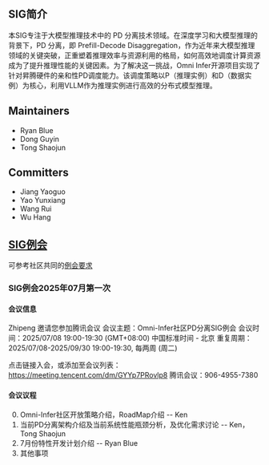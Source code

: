 ## SIG简介

本SIG专注于大模型推理技术中的 PD 分离技术领域。在深度学习和大模型推理的背景下，PD 分离，即 Prefill-Decode Disaggregation，作为近年来大模型推理领域的关键突破，正重塑着推理效率与资源利用的格局，如何高效地调度计算资源成为了提升推理性能的关键因素。为了解决这一挑战，Omni Infer开源项目实现了针对昇腾硬件的亲和性PD调度能力。该调度策略以P（推理实例）和D（数据实例）为核心，利用VLLM作为推理实例进行高效的分布式模型推理。

## Maintainers

* Ryan Blue 
* Dong Guyin 
* Tong Shaojun

## Committers

* Jiang Yaoguo
* Yao Yunxiang
* Wang Rui
* Wu Hang


## [SIG例会](meetings/sig-pd-seperation/)

可参考社区共同的[例会要求](meetings/sig-meetings-requirement.md)

### SIG例会2025年07月第一次

#### 会议信息
Zhipeng 邀请您参加腾讯会议
会议主题：Omni-Infer社区PD分离SIG例会
会议时间：2025/07/08 19:00-19:30 (GMT+08:00) 中国标准时间 - 北京
重复周期：2025/07/08-2025/09/30 19:00-19:30, 每两周 (周二)

点击链接入会，或添加至会议列表：
https://meeting.tencent.com/dm/GYYp7PRovlp8
腾讯会议：906-4955-7380

#### 会议议程
0. Omni-Infer社区开放策略介绍，RoadMap介绍 -- Ken
1. 当前PD分离架构介绍及当前系统性能瓶颈分析，及优化需求讨论 -- Ken， Tong Shaojun
2. 7月份特性开发计划介绍 -- Ryan Blue
3. 其他事项

